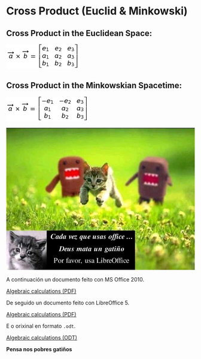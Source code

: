 # Cross Product (Euclid & Minkowski)

## Cross Product in the Euclidean Space:
![Euclidean Cross Product axb](../FORMULAS/detCrossEucl.jpg "Euclidean determinant axb")

## Cross Product in the Minkowskian Spacetime:
![Minkowskian Cross Product axb](../FORMULAS/detCrossMink.jpg "Minkowskian determinant axb")

![Por favor usa LibreOffice](../IMAGES/usa-libre-office.jpg)

A continuación un documento feito con MS Office 2010.

[Algebraic calculations (PDF)](../documents/Cross.pdf)

De seguido un documento feito con LibreOffice 5.

[Algebraic calculations (PDF)](../documents/documento-cross-libre-office.pdf)

E o orixinal en formato `.odt`.

[Algebraic calculations (ODT)](../documents/documento-cross-libre-office.odt)

__Pensa nos pobres gatiños__
